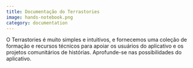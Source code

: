 ```yaml
---
title: Documentação do Terrastories
image: hands-notebook.png
category: documentation
---
```


O Terrastories é muito simples e intuitivos, e fornecemos uma coleção de formação e recursos técnicos para apoiar os usuários do aplicativo e os projetos comunitários de histórias. Aprofunde-se nas possibilidades do aplicativo.

<app-button :color="true" localurl=":8086/all/https://docs.terrastories.app" text="Leia documentação"></app-button>
